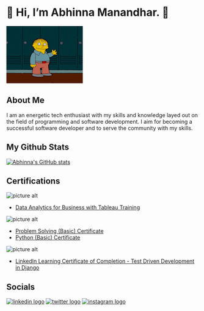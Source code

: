 # 👋 Hi, I’m Abhinna Manandhar. 👋

<img src="./images/hello.gif" alt="Hello" width="200"/>

## About Me

I am an energetic tech enthusiast with my skills and knowledge layed out on the field of
programming and software development.
I aim for becoming a successful software developer and to serve the community with my skills.

## My Github Stats

[![Abhinna's GitHub stats](https://github-readme-stats.vercel.app/api?username=abhinna1&count_private=true&theme=radical)](https://github.com/abhinna1)

## Certifications

<!-- Tableau -->
![picture alt](https://img.shields.io/badge/Tableau-E97627?style=for-the-badge&logo=Tableau&logoColor=white "Tableau")

* [Data Analytics for Business with Tableau Training](https://schoolworkspro.com/certificate/640a1834ba069cec1a0079dd)

<!-- HackerRank -->
![picture alt](https://img.shields.io/badge/-Hackerrank-2EC866?style=for-the-badge&logo=HackerRank&logoColor=white "HackerRank")

* [Problem Solving (Basic) Certificate](https://www.hackerrank.com/certificates/0231578e58ec)
* [Python (Basic) Certificate](https://www.hackerrank.com/certificates/2e1cb76cdace)

<!-- Linkedin -->
![picture alt](https://img.shields.io/badge/LinkedIn-0077B5?style=for-the-badge&logo=linkedin&logoColor=white "Linkedin")

* [LinkedIn Learning Certificate of Completion - Test Driven Development in Django](https://www.linkedin.com/learning/certificates/1d0a12e14fac721c22fe65a50127d75910e0b8196976bc449a13b2ba08baebdb?u=2039756)

## Socials

[![linkedin logo](https://img.shields.io/badge/LinkedIn-0077B5?style=for-the-badge&logo=linkedin&logoColor=white)](https://www.linkedin.com/in/abhinna-/)<!-- linkedin -->
[![twitter logo](https://img.shields.io/badge/Twitter-1DA1F2?style=for-the-badge&logo=twitter&logoColor=white>)](https://twitter.com/AbhinnaMdr)<!-- twitter -->
[![instagram logo](https://img.shields.io/badge/Instagram-E4405F?style=for-the-badge&logo=instagram&logoColor=white>)](https://www.instagram.com/abhinna.zip/)<!-- instagram -->
